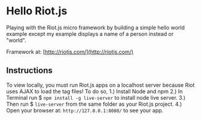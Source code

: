 # Hello Riot.js

Playing with the Riot.js micro framework by building a simple hello world example except my example displays a name of a person instead or "world".

Framework at: [http://riotjs.com/](http://riotjs.com/)

## Instructions

To view locally, you must run Riot.js apps on a localhost server because Riot uses AJAX to load the tag files! To do so,
1.) Install Node and npm
2.) In Terminal run $ `npm install -g live-server` to install node live server.
3.) Then run $ `live-server` from the same folder as your Riot.js project.
4.) Open your browser at: `http://127.0.0.1:8080/` to see your app.
